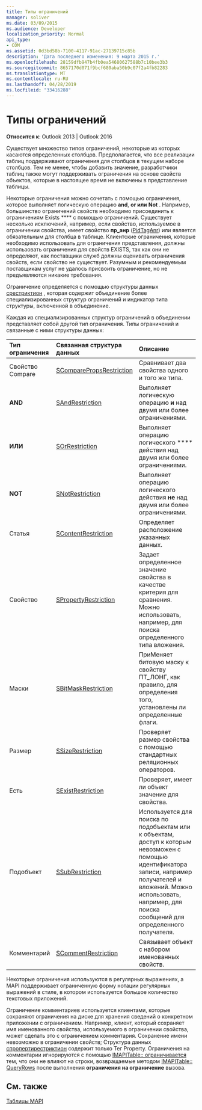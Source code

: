 ```yaml
---
title: Типы ограничений
manager: soliver
ms.date: 03/09/2015
ms.audience: Developer
localization_priority: Normal
api_type:
- COM
ms.assetid: 0d3bd58b-7100-4117-91ac-27139715c85b
description: 'Дата последнего изменения: 9 марта 2015 г.'
ms.openlocfilehash: 28159dfb947b4fb0ea54680627588b7c10bee3b3
ms.sourcegitcommit: 8657170d071f9bcf680aba50b9c07f2a4fb82283
ms.translationtype: MT
ms.contentlocale: ru-RU
ms.lasthandoff: 04/28/2019
ms.locfileid: "33416288"
---
```

# <a name="types-of-restrictions"></a>Типы ограничений

  
  
**Относится к**: Outlook 2013 | Outlook 2016 
  
Существует множество типов ограничений, некоторые из которых касаются определенных столбцов. Предполагается, что все реализации таблиц поддерживают ограничения для столбцов в текущем наборе столбцов. Тем не менее, чтобы добавить значение, разработчики таблиц также могут поддерживать ограничения на основе свойств объектов, которые в настоящее время не включены в представление таблицы.
  
Некоторые ограничения можно сочетать с помощью ограничения, которое выполняет логическую операцию **and**, **or или** **Not** . Например, большинство ограничений свойств необходимо присоединить к ограничениям Exists **** с помощью ограничений. Существует несколько исключений, например, если свойство, используемое в ограничении свойства, имеет свойство **пр_анр** ([PidTagAnr](pidtaganr-canonical-property.md)) или является обязательным для столбца в таблице. Клиентские ограничения, которые необходимо использовать для ограничения представления, должны использовать ограничения для свойств EXISTS, так как они не определяют, как поставщики служб должны оценивать ограничения свойств, если свойство не существует. Разумным и рекомендуемым поставщикам услуг не удалось присвоить ограничение, но не предъявляются никакие требования. 
  
Ограничение определяется с помощью структуры данных [срестриктион](srestriction.md) , которая содержит объединение более специализированных структур ограничений и индикатор типа структуры, включенной в объединение. 
  
Каждая из специализированных структур ограничений в объединении представляет собой другой тип ограничения. Типы ограничений и связанные с ними структуры данных:
  
|**Тип ограничения**|**Связанная структура данных**|**Описание**|
|:-----|:-----|:-----|
|Свойство Compare  <br/> |[SComparePropsRestriction](scomparepropsrestriction.md) <br/> |Сравнивает два свойства одного и того же типа.  <br/> |
|**AND** <br/> |[SAndRestriction](sandrestriction.md) <br/> |Выполняет логическую операцию **и** над двумя или более ограничениями.  <br/> |
|**ИЛИ** <br/> |[SOrRestriction](sorrestriction.md) <br/> |Выполняет операцию логического **** действия над двумя или более ограничениями.  <br/> |
|**NOT** <br/> |[SNotRestriction](snotrestriction.md) <br/> |Выполняет операцию логического действия **не** над двумя или более ограничениями.  <br/> |
|Статья  <br/> |[SContentRestriction](scontentrestriction.md) <br/> |Определяет расположение указанных данных.  <br/> |
|Свойство  <br/> |[SPropertyRestriction](spropertyrestriction.md) <br/> |Задает определенное значение свойства в качестве критерия для сравнения. Можно использовать, например, для поиска определенного типа вложения.  <br/> |
|Маски  <br/> |[SBitMaskRestriction](sbitmaskrestriction.md) <br/> |ПриМеняет битовую маску к свойству ПТ_ЛОНГ, как правило, для определения того, установлены ли определенные флаги.  <br/> |
|Размер  <br/> |[SSizeRestriction](ssizerestriction.md) <br/> |Проверяет размер свойства с помощью стандартных реляционных операторов.  <br/> |
|Есть  <br/> |[SExistRestriction](sexistrestriction.md) <br/> |Проверяет, имеет ли объект значение для свойства.  <br/> |
|Подобъект  <br/> |[SSubRestriction](ssubrestriction.md) <br/> |Используется для поиска по подобъектам или к объектам, доступ к которым невозможен с помощью идентификатора записи, например получателей и вложений. Можно использовать, например, для поиска сообщений для определенного получателя.  <br/> |
|Комментарий  <br/> |[SCommentRestriction](scommentrestriction.md) <br/> |Связывает объект с набором именованных свойств.  <br/> |
   
Некоторые ограничения используются в регулярных выражениях, а MAPI поддерживает ограниченную форму нотации регулярных выражений в стиле, в котором используется большое количество текстовых приложений.
  
Ограничение комментариев используется клиентами, которые сохраняют ограничения на диске для хранения сведений о конкретном приложении с ограничением. Например, клиент, который сохраняет имя именованного свойства, используемого в ограничении свойства, может сделать это с ограничением комментария. Сохранение имени невозможно в ограничении свойств; Структура данных [спропертирестриктион](spropertyrestriction.md) содержит только Тег Property. Ограничения на комментарии игнорируются с помощью [IMAPITable:: ограничивается](imapitable-restrict.md) тем, что они не влияют на строки, возвращаемые методом [IMAPITable:: QueryRows](imapitable-queryrows.md) после выполнения **ограничения на ограничение** вызова. 
  
## <a name="see-also"></a>См. также



[Таблицы MAPI](mapi-tables.md)

